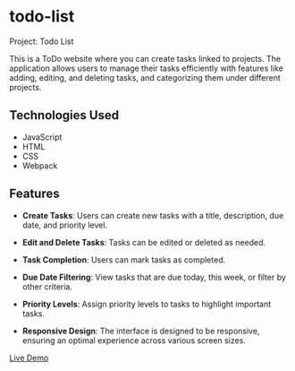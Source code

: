 # todo-list
Project: Todo List

This is a ToDo website where you can create tasks linked to projects. The application allows users to manage their tasks efficiently with features like adding, editing, and deleting tasks, and categorizing them under different projects.

## Technologies Used
- JavaScript
- HTML
- CSS
- Webpack

## Features

- **Create Tasks**: Users can create new tasks with a title, description, due date, and priority level.

- **Edit and Delete Tasks**: Tasks can be edited or deleted as needed.

- **Task Completion**: Users can mark tasks as completed.

- **Due Date Filtering**: View tasks that are due today, this week, or filter by other criteria.

- **Priority Levels**: Assign priority levels to tasks to highlight important tasks.

- **Responsive Design**: The interface is designed to be responsive, ensuring an optimal experience across various screen sizes.

[Live Demo](https://renatoguedes-dev.github.io/todo-list/)
